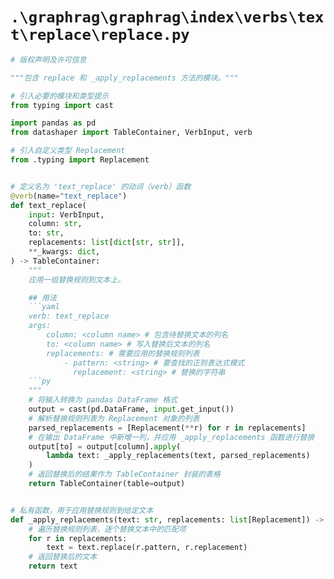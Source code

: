# `.\graphrag\graphrag\index\verbs\text\replace\replace.py`

```py
# 版权声明及许可信息

"""包含 replace 和 _apply_replacements 方法的模块。"""

# 引入必要的模块和类型提示
from typing import cast

import pandas as pd
from datashaper import TableContainer, VerbInput, verb

# 引入自定义类型 Replacement
from .typing import Replacement


# 定义名为 'text_replace' 的动词（verb）函数
@verb(name="text_replace")
def text_replace(
    input: VerbInput,
    column: str,
    to: str,
    replacements: list[dict[str, str]],
    **_kwargs: dict,
) -> TableContainer:
    """
    应用一组替换规则到文本上。

    ## 用法
    ```yaml
    verb: text_replace
    args:
        column: <column name> # 包含待替换文本的列名
        to: <column name> # 写入替换后文本的列名
        replacements: # 需要应用的替换规则列表
            - pattern: <string> # 要查找的正则表达式模式
              replacement: <string> # 替换的字符串
    ```py
    """
    # 将输入转换为 pandas DataFrame 格式
    output = cast(pd.DataFrame, input.get_input())
    # 解析替换规则列表为 Replacement 对象的列表
    parsed_replacements = [Replacement(**r) for r in replacements]
    # 在输出 DataFrame 中新增一列，并应用 _apply_replacements 函数进行替换
    output[to] = output[column].apply(
        lambda text: _apply_replacements(text, parsed_replacements)
    )
    # 返回替换后的结果作为 TableContainer 封装的表格
    return TableContainer(table=output)


# 私有函数，用于应用替换规则到给定文本
def _apply_replacements(text: str, replacements: list[Replacement]) -> str:
    # 遍历替换规则列表，逐个替换文本中的匹配项
    for r in replacements:
        text = text.replace(r.pattern, r.replacement)
    # 返回替换后的文本
    return text
```